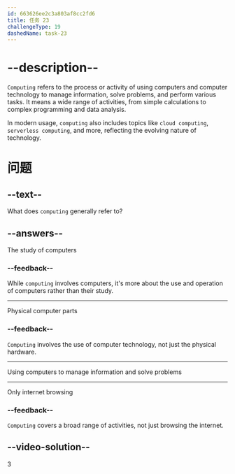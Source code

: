 ```yaml
---
id: 663626ee2c3a803af8cc2fd6
title: 任务 23
challengeType: 19
dashedName: task-23
---
```


# --description--

`Computing` refers to the process or activity of using computers and computer technology to manage information, solve problems, and perform various tasks. It means a wide range of activities, from simple calculations to complex programming and data analysis.

In modern usage, `computing` also includes topics like `cloud computing`, `serverless computing`, and more, reflecting the evolving nature of technology.

# 问题

## --text--

What does `computing` generally refer to?

## --answers--

The study of computers

### --feedback--

While `computing` involves computers, it's more about the use and operation of computers rather than their study.

---

Physical computer parts

### --feedback--

`Computing` involves the use of computer technology, not just the physical hardware.

---

Using computers to manage information and solve problems

---

Only internet browsing

### --feedback--

`Computing` covers a broad range of activities, not just browsing the internet.

## --video-solution--

3
